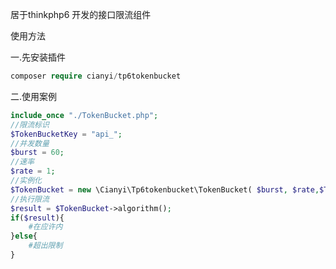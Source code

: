 居于thinkphp6 开发的接口限流组件

使用方法

一.先安装插件
```php
composer require cianyi/tp6tokenbucket
```
二.使用案例
```php
include_once "./TokenBucket.php";
//限流标识
$TokenBucketKey = "api_";
//并发数量
$burst = 60;
//速率
$rate = 1;
//实例化
$TokenBucket = new \Cianyi\Tp6tokenbucket\TokenBucket( $burst, $rate,$TokenBucketKey);
//执行限流
$result = $TokenBucket->algorithm();
if($result){
    #在应许内
}else{
    #超出限制
}

```